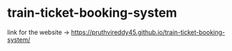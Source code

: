 # train-ticket-booking-system

link for the website -> https://pruthvireddy45.github.io/train-ticket-booking-system/
